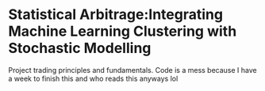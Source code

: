 # Statistical Arbitrage:Integrating Machine Learning Clustering with Stochastic Modelling
Project trading principles and fundamentals.
Code is a mess because I have a week to finish this and who reads this anyways lol
